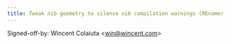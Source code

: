 ```yaml
---
title: Tweak nib geometry to silence nib compilation warnings (REnamer, 090e5d1)
---
```


Signed-off-by: Wincent Colaiuta &lt;win@wincent.com&gt;
